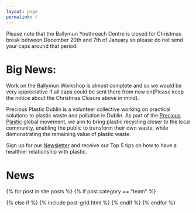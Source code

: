 ```yaml
---
layout: page
permalink: /
---
```


Please note that the Ballymun Youthreach Centre is closed for Christmas break between December 20th and 7th of January so please do not send your caps around that period.
# Big News: 
Work on the Ballymun Workshop is almost complete and so we would be very appreciative if all caps could be sent there from now on(Please keep the notice about the Christmas Closure above in mind).

Precious Plastic Dublin is a volunteer collective working on practical solutions to plastic waste and pollution in Dublin. As part of the [Precious Plastic](https://preciousplastic.com) global movement, we aim to bring plastic recycling closer to the local community, enabling the public to transform their own waste, while demonstrating the remaining value of plastic waste. 



Sign up for our [Newsletter](/newsletter) and receive our Top 5 tips on how to have a healthier relationship with plastic. 

# News

<div class="tiles">
{% for post in site.posts %}
  {% if post.category == "team" %} 
  
  {% else if %}
	{% include post-grid.html %}
  {% endif %}
{% endfor %}
</div>



